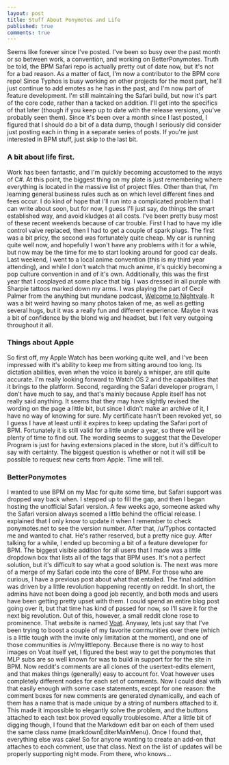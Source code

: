 ```yaml
---
layout: post
title: Stuff About Ponymotes and Life
published: true
comments: true
---
```

Seems like forever since I've posted. I've been so busy over the past month or so between work, a convention, and working on BetterPonymotes. Truth be told, the BPM Safari repo is actually pretty out of date now, but it's not for a bad reason. As a matter of fact, I'm now a contributor to the BPM core repo! Since Typhos is busy working on other projects for the most part, he'll just continue to add emotes as he has in the past, and I'm now part of feature development. I'm still maintaining the Safari build, but now it's part of the core code, rather than a tacked on addition. I'll get into the specifics of that later (though if you keep up to date with the release versions, you've probably seen them). Since it's been over a month since I last posted, I figured that I should do a bit of a data dump, though I seriously did consider just posting each in thing in a separate series of posts. If you're just interested in BPM stuff, just skip to the last bit.

### A bit about life first.
Work has been fantastic, and I'm quickly becoming accustomed to the ways of C#. At this point, the biggest thing on my plate is just remembering where everything is located in the massive list of project files. Other than that, I'm learning general business rules such as on which level different fines and fees occur. I do kind of hope that I'll run into a complicated problem that I can write about soon, but for now, I guess I'll just say, do things the smart established way, and avoid kludges at all costs.
I've been pretty busy most of these recent weekends because of car trouble. First I had to have my idle control valve replaced,  then I had to get a couple of spark plugs. The first was a bit pricy, the second was fortunately quite cheap. My car is running quite well now, and hopefully I won't have any problems with it for a while, but now may be the time for me to start looking around for good car deals.
Last weekend, I went to a local anime convention (this is my third year attending), and while I don't watch that much anime, it's quickly becoming a pop culture convention in and of it's own. Additionally, this was the first year that I cosplayed at some place that big. I was dressed in all purple with Sharpie tattoos marked down my arms. I was playing the part of Cecil Palmer from the anything but mundane podcast, [Welcome to Nightvale](http://commonplacebooks.com). It was a bit weird having so many photos taken of me, as well as getting several hugs, but it was a really fun and different experience. Maybe it was a bit of confidence by the blond wig and headset, but I felt very outgoing throughout it all.

### Things about Apple
So first off, my Apple Watch has been working quite well, and I've been impressed with it's ability to keep me from sitting around too long. Its dictation abilities, even when the voice is barely a whisper, are still quite accurate. I'm really looking forward to Watch OS 2 and the capabilities that it brings to the platform.
Second, regarding the Safari developer program, I don't have much to say, and that's mainly because Apple itself has not really said anything. It seems that they may have slightly revised the wording on the page a little bit, but since I didn't make an archive of it, I have no way of knowing for sure. My certificate hasn't been revoked yet, so I guess I have at least until it expires to keep updating the Safari port of BPM. Fortunately it is still valid for a little under a year, so there will be plenty of time to find out. The wording seems to suggest that the Developer Program is just for having extensions placed in the store, but it's difficult to say with certainty. The biggest question is whether or not it will still be possible to request new certs from Apple. Time will tell.

### BetterPonymotes
I wanted to use BPM on my Mac for quite some time, but Safari support was dropped way back when. I stepped up to fill the gap, and then I began hosting the unofficial Safari version. A few weeks ago, someone asked why the Safari version always seemed a little behind the official release. I explained that I only know to update it when I remember to check ponymotes.net to see the version number. After that, /u/Typhos contacted me and wanted to chat. He's rather reserved, but a pretty nice guy. After talking for a while, I ended up becoming a bit of a feature developer for BPM.
The biggest visible addition for all users that I made was a little dropdown box that lists all of the tags that BPM uses. It's not a perfect solution, but it's difficult to say what a good solution is. The next was more of a merge of my Safari code into the core of BPM. For those who are curious, I have a previous post about what that entailed. The final addition was driven by a little revolution happening recently on reddit. In short, the admins have not been doing a good job recently, and both mods and users have been getting pretty upset with them. I could spend an entire blog post going over it, but that time has kind of passed for now, so I'll save it for the next big revolution. Out of this, however, a small reddit clone rose to prominence. That website is named [Voat](http://voat.co/). Anyway, lets just say that I've been trying to boost a couple of my favorite communities over there (which is a little tough with the invite only limitation at the moment), and one of those communities is /v/mylittlepony.
Because there is no way to host images on Voat itself yet, I figured the best way to get the ponymotes that MLP subs are so well known for was to build in support for for the site in BPM.
Now reddit's comments are all clones of the usertext-edits element, and that makes things (generally) easy to account for. Voat however uses completely different nodes for each set of comments. Now I could deal with that easily enough with some case statements, except for one reason: the comment boxes for new comments are generated dynamically, and each of them has a name that is made unique by a string of numbers attached to it. This made it impossible to elegantly solve the problem, and the buttons attached to each text box proved equally troublesome. After a little bit of digging though, I found that the Markdown edit bar on each of them used the same class name (markdownEditerMainMenu). Once I found that, everything else was cake! So for anyone wanting to create an add-on that attaches to each comment, use that class. Next on the list of updates will be properly supporting night mode. From there, who knows... 